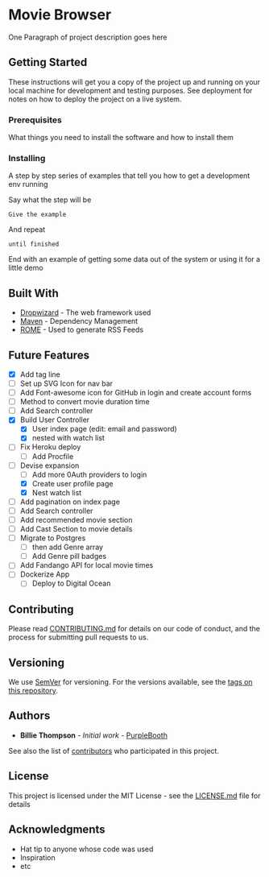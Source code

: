 # Movie Browser

One Paragraph of project description goes here

## Getting Started

These instructions will get you a copy of the project up and running on your local machine for development and testing purposes. See deployment for notes on how to deploy the project on a live system.

### Prerequisites

What things you need to install the software and how to install them

### Installing

A step by step series of examples that tell you how to get a development env running

Say what the step will be

```
Give the example
```

And repeat

```
until finished
```

End with an example of getting some data out of the system or using it for a little demo



## Built With

* [Dropwizard](http://www.dropwizard.io/1.0.2/docs/)<!-- @IGNORE PREVIOUS: link --> - The web framework used
* [Maven](https://maven.apache.org/) - Dependency Management
* [ROME](https://rometools.github.io/rome/) - Used to generate RSS Feeds

## Future Features
- [x] Add tag line
- [ ] Set up SVG Icon for nav bar
- [ ] Add Font-awesome icon for GitHub in login and create account forms
- [ ] Method to convert movie duration time
- [ ] Add Search controller
- [x] Build User Controller
	- [x] User index page (edit: email and password)
	- [x] nested with watch list
- [ ] Fix Heroku deploy
  - [ ] Add Procfile
- [ ] Devise expansion
  - [ ] Add more 0Auth providers to login
  - [x] Create user profile page
  - [x] Nest watch list
- [ ] Add pagination on index page
- [ ] Add Search controller
- [ ] Add recommended movie section
- [ ] Add Cast Section to movie details
- [ ] Migrate to Postgres
  - [ ] then add Genre array
  - [ ] Add Genre pill badges
- [ ] Add Fandango API for local movie times
- [ ] Dockerize App
  - [ ] Deploy to Digital Ocean

## Contributing

Please read [CONTRIBUTING.md](https://gist.github.com/PurpleBooth/b24679402957c63ec426) for details on our code of conduct, and the process for submitting pull requests to us.

## Versioning

We use [SemVer](http://semver.org/) for versioning. For the versions available, see the [tags on this repository](https://github.com/your/project/tags)<!-- @IGNORE PREVIOUS: link -->.

## Authors

* **Billie Thompson** - *Initial work* - [PurpleBooth](https://github.com/PurpleBooth)

See also the list of [contributors](https://github.com/your/project/contributors)<!-- @IGNORE PREVIOUS: link --> who participated in this project.

## License

This project is licensed under the MIT License - see the [LICENSE.md](LICENSE) file for details

## Acknowledgments

* Hat tip to anyone whose code was used
* Inspiration
* etc

